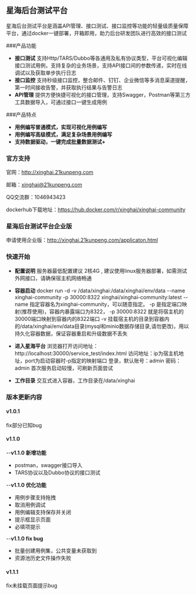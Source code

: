 ## 星海后台测试平台
星海后台测试平台是涵盖API管理、接口测试、接口监控等功能的轻量级质量保障平台，通过docker一键部署，开箱即用，助力后台研发团队进行高效的接口测试

###产品功能
+ **接口测试**
支持Http/TARS/Dubbo等各通用及私有协议类型，平台可视化编辑接口测试用例，支持复杂的业务场景，支持API接口间的参数传递，实时在线调试以及获取单步执行日志
+ **接口监控**
支持秒级接口监控，整合邮件、钉钉、企业微信等多消息渠道提醒，第一时间接收告警，并获取执行结果与告警日志
+ **API管理**
提供方便快捷可视化的接口管理，支持Swagger，Postman等第三方工具数据导入，可通过接口一键生成用例

###产品特点
+ **用例编写普通模式，实现可视化用例编写**
+ **用例编写高级模式，满足复杂场景用例编写**
+ **支持数据驱动，一键完成批量数据测试+**


### 官方支持

官网：http://xinghai.21kunpeng.com

邮箱：xinghai@21kunpeng.com

QQ交流群：1046943423

dockerhub下载地址：https://hub.docker.com/r/xinghai/xinghai-community

### 星海后台测试平台企业版

申请使用企业版：http://xinghai.21kunpeng.com/applicaton.html


### 快速开始
+ **配置说明**
服务器最低配置建议 2核4G , 建议使用linux服务器部署，如需测试外网接口，请确保宿主机网络畅通

+ **容器启动**
docker run -d -v /data/xinghai:/data/xinghai/env/data --name xinghai-community -p 30000:8322 xinghai/xinghai-community:latest
--name 指定容器名为xinghai-community，可以随意指定。
-p 是指定端口映射(推荐使用)，容器内暴露端口为8322， -p 30000:8322 就是将宿主机的30000端口映射到容器内的8322端口
-v 挂载宿主机的目录到容器内的/data/xinghai/env/data目录(mysql和minio数据存储目录,请勿更改)，用以持久化容器数据，保证容器重启和升级数据不丢失

+ **进入星海平台**
浏览器打开访问地址：http://localhost:30000/service_test/index.html
访问地址：ip为宿主机地址，port为启动容器时-p指定的映射端口
登录，默认账号：admin 密码：admin 首次服务启动较慢，可刷新页面尝试

+ **工作目录**
交互式进入容器，工作目录在/data/xinghai

### 版本更新内容
#### v1.0.1   
 fix部分已知bug  
#### v1.1.0
--**v1.1.0 新增功能**
* postman，swagger接口导入
* TARS协议以及Dubbo协议的接口测试

--**v1.1.0 优化功能**
* 用例步骤支持拖拽
* 取消用例调试
* 用例编辑支持保存并关闭
* 提示框显示页面
* 必填项提示

--**v1.1.0 fix bug**
* 批量创建用例集，公共变量未获取到
* 资源池历史文件操作失败

#### v1.1.1
 fix未挂载页面提示bug 

